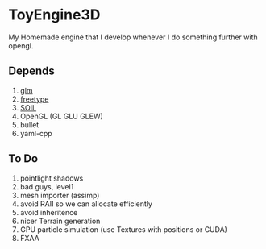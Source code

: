 # ToyEngine3D

My Homemade engine that I develop whenever I do something further with opengl.

## Depends

1. [glm](http://glm.g-truc.net/0.9.7/index.html)
2. [freetype](http://www.freetype.org/)
3. [SOIL](http://www.lonesock.net/soil.html)
4. OpenGL (GL GLU GLEW)
5. bullet
6. yaml-cpp

## To Do

1. pointlight shadows
2. bad guys, level1
3. mesh importer (assimp)
4. avoid RAII so we can allocate efficiently
5. avoid inheritence
6. nicer Terrain generation
7. GPU particle simulation (use Textures with positions or CUDA)
8. FXAA
